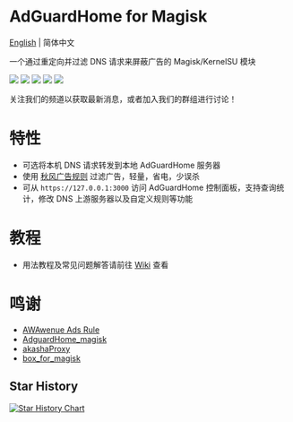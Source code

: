 # AdGuardHome for Magisk
[English](README_en.md) | 简体中文

一个通过重定向并过滤 DNS 请求来屏蔽广告的 Magisk/KernelSU 模块

![](https://img.shields.io/badge/arm--64-support-blue)
![](https://img.shields.io/badge/arm--v7-support-red)
![](https://img.shields.io/github/downloads/twoone-3/AdguardHome/total)
[![](https://img.shields.io/badge/Telegram-Join%20Channel-yellow?logo=telegram)](https://t.me/adguardhome_for_magisk_release)
[![](https://img.shields.io/badge/Telegram-Join%20Group-orange?logo=telegram)](https://t.me/+mdZL11mJjxhkYjdl)

关注我们的频道以获取最新消息，或者加入我们的群组进行讨论！

# 特性
- 可选将本机 DNS 请求转发到本地 AdGuardHome 服务器
- 使用 [秋风广告规则](https://github.com/TG-Twilight/AWAvenue-Ads-Rule) 过滤广告，轻量，省电，少误杀
- 可从 `https://127.0.0.1:3000` 访问 AdGuardHome 控制面板，支持查询统计，修改 DNS 上游服务器以及自定义规则等功能

# 教程
- 用法教程及常见问题解答请前往 [Wiki](https://github.com/twoone-3/AdGuardHomeForMagisk/wiki) 查看

# 鸣谢
- [AWAwenue Ads Rule](https://github.com/TG-Twilight/AWAvenue-Ads-Rule)
- [AdguardHome_magisk](https://github.com/410154425/AdGuardHome_magisk)
- [akashaProxy](https://github.com/ModuleList/akashaProxy)
- [box_for_magisk](https://github.com/taamarin/box_for_magisk)

## Star History

[![Star History Chart](https://api.star-history.com/svg?repos=twoone-3/AdGuardHome&type=Date)](https://star-history.com/#twoone-3/AdGuardHome&Date)